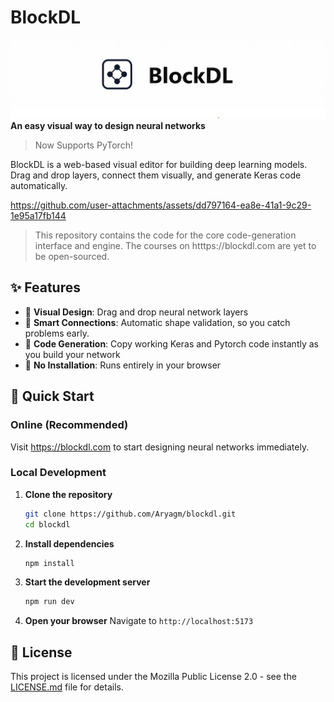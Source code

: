 # BlockDL

![](banner.png)
**An easy visual way to design neural networks**

> Now Supports PyTorch!

BlockDL is a web-based visual editor for building deep learning models. Drag and drop layers, connect them visually, and generate Keras code automatically.

https://github.com/user-attachments/assets/dd797164-ea8e-41a1-9c29-1e95a17fb144


> This repository contains the code for the core code-generation interface and engine. The courses on htttps://blockdl.com are yet to be open-sourced.

## ✨ Features

- 🎨 **Visual Design**: Drag and drop neural network layers
- 🔗 **Smart Connections**: Automatic shape validation, so you catch problems early.
- 🐍 **Code Generation**: Copy working Keras and Pytorch code instantly as you build your network
- 🚀 **No Installation**: Runs entirely in your browser

## 🚀 Quick Start

### Online (Recommended)
Visit https://blockdl.com to start designing neural networks immediately.

### Local Development

1. **Clone the repository**
   ```bash
   git clone https://github.com/Aryagm/blockdl.git
   cd blockdl
   ```

2. **Install dependencies**
   ```bash
   npm install
   ```

3. **Start the development server**
   ```bash
   npm run dev
   ```

4. **Open your browser**
   Navigate to `http://localhost:5173`


## 📄 License

This project is licensed under the Mozilla Public License 2.0 - see the [LICENSE.md](LICENSE.md) file for details.
